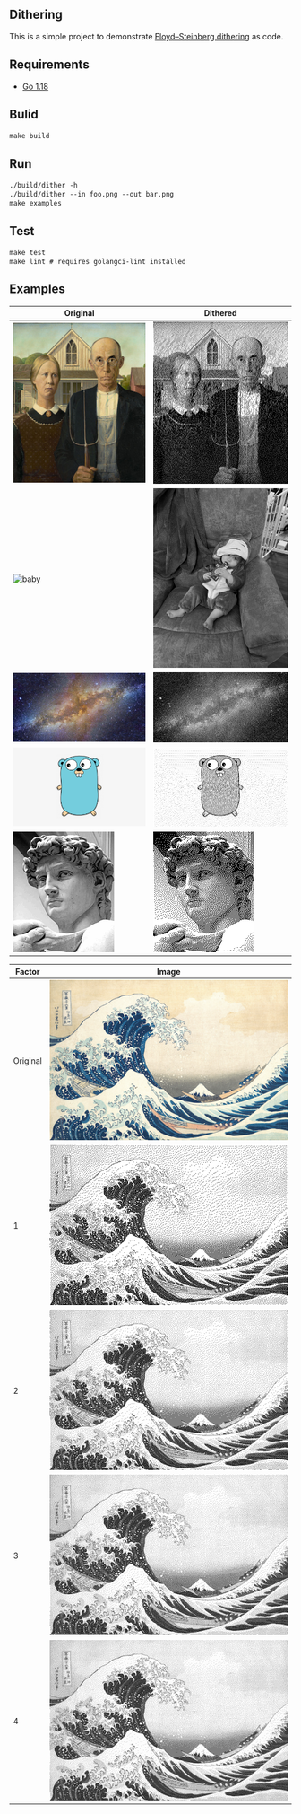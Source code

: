 ## Dithering

This is a simple project to demonstrate [Floyd–Steinberg dithering] as code.


## Requirements
* [Go 1.18]

## Bulid
```console
make build
```

## Run
```console
./build/dither -h
./build/dither --in foo.png --out bar.png
make examples
```

## Test

```console
make test
make lint # requires golangci-lint installed
```

## Examples

| Original                                            | Dithered                                                  |
|-----------------------------------------------------|-----------------------------------------------------------|
| ![american_gothic](examples/american_gothic/in.jpg) | ![american_gothic_dith](examples/american_gothic/out.jpg) |
| ![baby](examples/baby/in.png)                       | ![baby_dith](examples/baby/out.png)                       |
| ![milkyway](examples/milkyway/in.png)               | ![milkyway_dith](examples/milkyway/out.png)               |
| ![gopher](examples/gopher/in.png)                   | ![gopher_dith](examples/gopher/out.png)                   |
| ![michelangelo](examples/michelangelo/in.png)       | ![michelangelo_dith](examples/michelangelo/out.png)       |

| Factor   | Image                                   |
|----------|-----------------------------------------|
| Original | ![factor](examples/factors/in.png)      |
| 1        | ![factor_1](examples/factors/out_1.png) |
| 2        | ![factor_2](examples/factors/out_2.png) |
| 3        | ![factor_3](examples/factors/out_3.png) |
| 4        | ![factor_4](examples/factors/out_4.png) |

[Go 1.18]: https://go.dev/
[Floyd–Steinberg dithering]: https://en.wikipedia.org/wiki/Floyd%E2%80%93Steinberg_dithering
